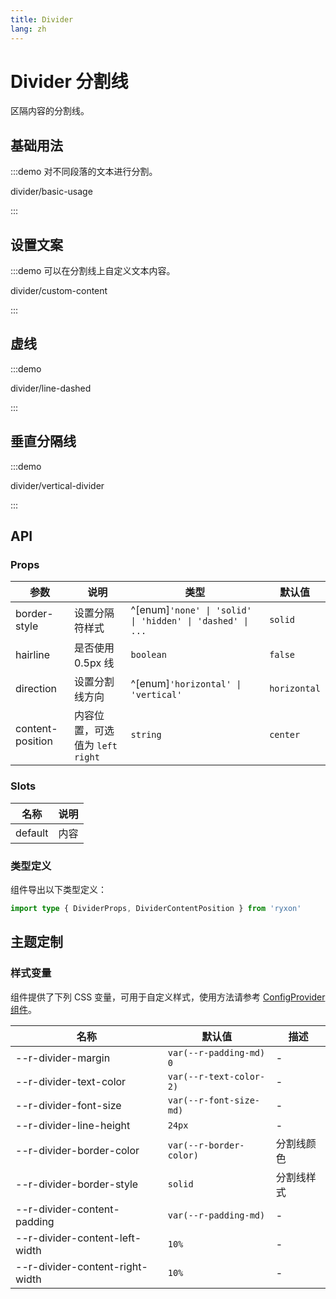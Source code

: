 ```yaml
---
title: Divider
lang: zh
---
```


# Divider 分割线

区隔内容的分割线。

## 基础用法

:::demo 对不同段落的文本进行分割。

divider/basic-usage

:::

## 设置文案

:::demo 可以在分割线上自定义文本内容。

divider/custom-content

:::

## 虚线

:::demo

divider/line-dashed

:::

## 垂直分隔线

:::demo

divider/vertical-divider

:::

## API

### Props

| 参数 | 说明 | 类型 | 默认值 |
| --- | --- | --- | --- |
| border-style | 设置分隔符样式 | ^[enum]`'none' \| 'solid' \| 'hidden' \| 'dashed' \| ...` | `solid` |
| hairline | 是否使用 0.5px 线 | `boolean` | `false` |
| direction | 设置分割线方向 | ^[enum]`'horizontal' \| 'vertical'` | `horizontal` |
| content-position | 内容位置，可选值为 `left` `right` | `string` | `center` |

### Slots

| 名称    | 说明 |
| ------- | ---- |
| default | 内容 |

### 类型定义

组件导出以下类型定义：

```ts
import type { DividerProps, DividerContentPosition } from 'ryxon'
```

## 主题定制

### 样式变量

组件提供了下列 CSS 变量，可用于自定义样式，使用方法请参考 [ConfigProvider 组件](/zh/component/config-provider.html)。

| 名称                            | 默认值                  | 描述       |
| ------------------------------- | ----------------------- | ---------- |
| --r-divider-margin              | `var(--r-padding-md) 0` | -          |
| --r-divider-text-color          | `var(--r-text-color-2)` | -          |
| --r-divider-font-size           | `var(--r-font-size-md)` | -          |
| --r-divider-line-height         | `24px`                  | -          |
| --r-divider-border-color        | `var(--r-border-color)` | 分割线颜色 |
| --r-divider-border-style        | `solid`                 | 分割线样式 |
| --r-divider-content-padding     | `var(--r-padding-md)`   | -          |
| --r-divider-content-left-width  | `10%`                   | -          |
| --r-divider-content-right-width | `10%`                   | -          |
